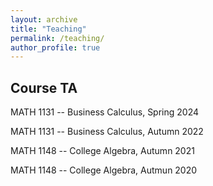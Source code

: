 ```yaml
---
layout: archive
title: "Teaching"
permalink: /teaching/
author_profile: true
---
```


## Course TA

MATH 1131 -- Business Calculus, Spring 2024

MATH 1131 -- Business Calculus, Autumn 2022

MATH 1148 -- College Algebra, Autumn 2021

MATH 1148 -- College Algebra, Autmun 2020
